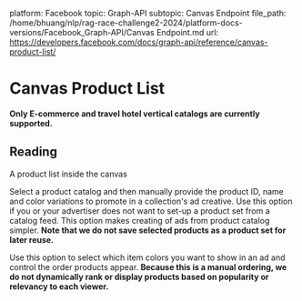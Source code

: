 platform: Facebook
topic: Graph-API
subtopic: Canvas Endpoint
file_path: /home/bhuang/nlp/rag-race-challenge2-2024/platform-docs-versions/Facebook_Graph-API/Canvas Endpoint.md
url: https://developers.facebook.com/docs/graph-api/reference/canvas-product-list/

# Canvas Product List

**Only E-commerce and travel hotel vertical catalogs are currently supported.**

## Reading

A product list inside the canvas

  

Select a product catalog and then manually provide the product ID, name and color variations to promote in a collection's ad creative. Use this option if you or your advertiser does not want to set-up a product set from a catalog feed. This option makes creating of ads from product catalog simpler. **Note that we do not save selected products as a product set for later reuse.**

Use this option to select which item colors you want to show in an ad and control the order products appear. **Because this is a manual ordering, we do not dynamically rank or display products based on popularity or relevancy to each viewer.**